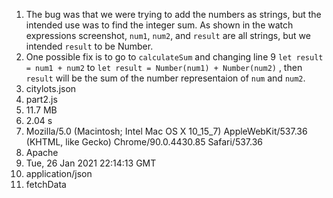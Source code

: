 1. The bug was that we were trying to add the numbers as strings, but the intended use was to find the integer sum. As shown in the watch expressions screenshot, `num1`, `num2`, and `result` are all strings, but we intended `result` to be Number.
2. One possible fix is to go to `calculateSum` and changing line 9 `let result = num1 + num2` to `let result = Number(num1) + Number(num2)` , then `result` will be the sum of the number representaion of `num` and `num2`.
3. citylots.json
4. part2.js
5. 11.7 MB
6. 2.04 s
7. Mozilla/5.0 (Macintosh; Intel Mac OS X 10_15_7) AppleWebKit/537.36 (KHTML, like Gecko) Chrome/90.0.4430.85 Safari/537.36
8. Apache
9. Tue, 26 Jan 2021 22:14:13 GMT
10. application/json
11. fetchData